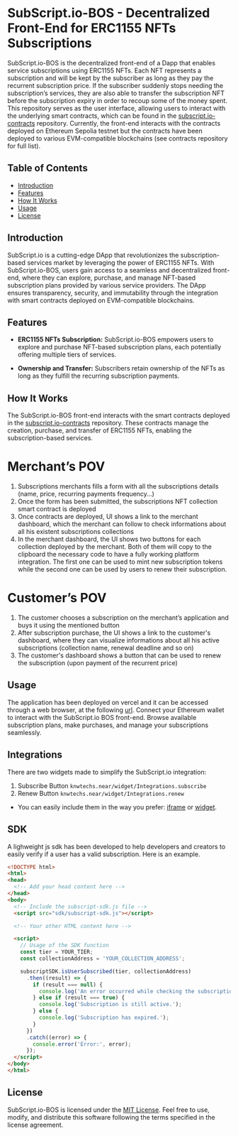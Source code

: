 # SubScript.io-BOS - Decentralized Front-End for ERC1155 NFTs Subscriptions

SubScript.io-BOS is the decentralized front-end of a Dapp that enables service subscriptions using ERC1155 NFTs. Each NFT represents a subscription and will be kept by the subscriber as long as they pay the recurrent subscription price. If the subscriber suddenly stops needing the subscription’s services, they are also able to transfer the subscription NFT before the subscription expiry in order to recoup some of the money spent. This repository serves as the user interface, allowing users to interact with the underlying smart contracts, which can be found in the [subscript.io-contracts](https://github.com/knwtechs/subscript.io-contracts) repository. Currently, the front-end interacts with the contracts deployed on Ethereum Sepolia testnet but the contracts have been deployed to various EVM-compatible blockchains (see contracts repository for full list).

## Table of Contents

- [Introduction](#introduction)
- [Features](#features)
- [How It Works](#how-it-works)
- [Usage](#usage)
- [License](#license)

## Introduction

SubScript.io is a cutting-edge DApp that revolutionizes the subscription-based services market by leveraging the power of ERC1155 NFTs. With SubScript.io-BOS, users gain access to a seamless and decentralized front-end, where they can explore, purchase, and manage NFT-based subscription plans provided by various service providers. The DApp ensures transparency, security, and immutability through the integration with smart contracts deployed on EVM-compatible blockchains.

## Features

- **ERC1155 NFTs Subscription:** SubScript.io-BOS empowers users to explore and purchase NFT-based subscription plans, each potentially offering multiple tiers of services.

- **Ownership and Transfer:** Subscribers retain ownership of the NFTs as long as they fulfill the recurring subscription payments. 

## How It Works

The SubScript.io-BOS front-end interacts with the smart contracts deployed in the [subscript.io-contracts](https://github.com/knwtechs/subscript.io-contracts) repository. These contracts manage the creation, purchase, and transfer of ERC1155 NFTs, enabling the subscription-based services.

# Merchant’s POV
1. Subscriptions merchants fills a form with all the subscriptions details (name, price, recurring payments frequency…)
2. Once the form has been submitted, the subscriptions NFT collection smart contract is deployed
3. Once contracts are deployed, UI shows a link to the merchant dashboard, which the merchant can follow to check informations about all his existent subscriptions collections
4. In the merchant dashboard, the UI shows two buttons for each collection deployed by the merchant. Both of them will copy to the clipboard the necessary code to have a fully working platform integration. The first one can be used to mint new subscription tokens while the second one can be used by users to renew their subscription.

# Customer’s POV
  1. The customer chooses a subscription on the merchant’s application and buys it using the mentioned button
  2. After subscription purchase, the UI shows a link to the customer's dashboard, where they can visualize informations about all his active subscriptions (collection name, renewal deadline and so on)
  3. The customer's dashboard shows a button that can be used to renew the subscription (upon payment of the recurrent price)


## Usage

The application has been deployed on vercel and it can be accessed through a web browser, at the following [url](http://ethglobal.knwtechs.com/). Connect your Ethereum wallet to interact with the SubScript.io BOS front-end. Browse available subscription plans, make purchases, and manage your subscriptions seamlessly.

## Integrations

There are two widgets made to simplify the SubScript.io integration:

1. Subscribe Button ```knwtechs.near/widget/Integrations.subscribe```
2. Renew Button ```knwtechs.near/widget/Integrations.renew```

- You can easily include them in the way you prefer: <a href="https://docs.near.org/bos/tutorial/using-iframes" target="_blank">iframe</a> or <a href="https://docs.near.org/bos/home#composing-components" target="_blank">widget</a>.

## SDK
A lighweight js sdk has been developed to help developers and creators to easily verify if a user has a valid subscription. Here is an example.

```html
<!DOCTYPE html>
<html>
<head>
  <!-- Add your head content here -->
</head>
<body>
  <!-- Include the subscript-sdk.js file -->
  <script src="sdk/subscript-sdk.js"></script>

  <!-- Your other HTML content here -->

  <script>
    // Usage of the SDK function
    const tier = YOUR_TIER;
    const collectionAddress = 'YOUR_COLLECTION_ADDRESS';

    subscriptSDK.isUserSubscribed(tier, collectionAddress)
      .then((result) => {
        if (result === null) {
          console.log('An error occurred while checking the subscription deadline.');
        } else if (result === true) {
          console.log('Subscription is still active.');
        } else {
          console.log('Subscription has expired.');
        }
      })
      .catch((error) => {
        console.error('Error:', error);
      });
  </script>
</body>
</html>
```

## License

SubScript.io-BOS is licensed under the [MIT License](LICENSE). Feel free to use, modify, and distribute this software following the terms specified in the license agreement.
